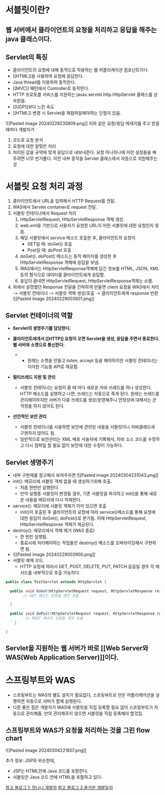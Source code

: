# 서블릿이란?
## 웹 서버에서 클라이언트의 요청을 처리하고 응답을 해주는 java 클래스이다.

## Servlet의 특징
- 클라이언트의 요청에 대해 동적으로 작용하는 웹 어플리케이션 컴포넌트이다.
- [[HTML]]을 사용하여 요청에 응답한다.
- Java thread를 이용하여 동작한다.
- [[MVC]] 패턴에서 Controller로 동작한다.
- HTTP 프로토콜  서비스를 지원하는 javax.servlet.http.HttpServlet 클래스를 상속받음.
- [[UDP]]보다 느린 속도
- [[HTML]] 변경 시 Servlet을 재컴파일해야하는 단점이 있음.

![[Pasted image 20240228235909.png]]
이와 같은  요청/응답 메세지를 주고 받을때마다 개발자가
1. 코드로 요청 분석
2. 요청에 대한 알맞은 처리
3. 처리된 값을 규약에 맞게 응답으로 내보내준다.
요청 하나하나에 이런 설정들을 해주려면 너무 번거롭다. 이런 내부 동작을 Servlet 클래스에서 자동으로 지원해주는 것

# 서블릿 요청 처리 과정 
1. 클라이언트에서 URL을 입력해서 HTTP Request를 전달.
2. WAS에서 Servlet container로 request 전달.
3. 서블릿 컨테이너에서 Request 처리
	1. HttpServletRequest, HttpServletResponse 객체 생성.
	2. web.xml을 기반으로 사용자가 요청한 URL이 어떤 서블릿에 대한 요청인지 찾음.
	3. 해당 서블릿에서 service 메소드 호출한 후, 클라이언트의 요청이
		- GET일 때: doGet() 호출
		- Post일 때: doPost 호출
	4. doGet(), doPost() 메소드는 동적 페이지를 생성한 후 HttpServletResponse 객체에 응답을 보냄.
	5. WAS에서는 HttpServletResponse객체에 담긴 정보를 HTML, JSON, XML 등의 형식으로 데이터를 클라이언트에게 응답함.
	6. 응답이 끝내면 HttpServletRequest, HttpServletResponse객체는 소멸.
4. 위에서 설명했던 Response 전달을 간략하게 만들면
	client 요청을 WAS에서 처리 -> 서블릿 컨테이너 -> 서블릿 객체 생성/호출 -> 클라이언트에게 response 반환
	![[Pasted image 20240229003601.png]]
## Servlet 컨테이너의 역할
- **Servlet의 생명주기를 담당한다.**
	
- **클라이언트에게서 [[HTTP]] 요청이 오면 Servlet을 생성, 응답을 주면서 종료한다. 웹 서버와 소켓으로 통신한다.**
	- - 원래는 소켓을 만들고 listen, accept 등을 해야하지만 서블릿 컨테이너는 이러한 기능을 API로 제공함.
- **멀티쓰레드 지원 및 관리**
	- 서블릿 컨테이너는 요청이 올 때 마다 새로운 자바 쓰레드를 하나 생성한다. HTTP 메소드를 실행하고 나면, 쓰레드는 자동으로 죽게 된다. 원래는 쓰레드를 관리해야하지만 서버가 다중 쓰레드를 생성/운영해주니 안정성에 대해서는 큰 걱정을 하지 않아도 된다.
- **선언적인 보안 관리**
	- 서블릿 컨테이너를 사용하면 보안에 관련된 내용을 서블릿이나 자바클래으세 구현하지 않아도 됨.
	- 일반적으로 보안관리는 XML 배포 서술자에 기록해서, 자바 소스 코드를 수정하고 다시 컴파일 할 필요 없이 보안에 대한 수정이 가능하다.
## Servlet 생명주기
- 내부 구현체를 참고해서 보여주자면 
![[Pasted image 20240304231043.png]]
- init(): 메모리에 서블릿 객체 없을 때 생성하기위해 호출. 
	- 처음 한번만 실행된다. 
	- 만약 실행중 서블릿이 변경될 경우, 기존 서블릿을 파괴하고 init()을 통해 새로운 내용을 메모리에 다시 적재한다.
- service(): 메모리에 서블릿 객체가 이미 있으면 호출
	- init()이 호출된 후 클라이언트의 요청에 따라 service()메소드를 통해 요청에 대한 응답이 doGet(), doPost()로 분기됨. 이때 HttpServletRequest, HttpServletResponse 객체가 제공된다.
- destroy(): 메모리에서 객체 제거 (WAS 종료)
	- 한 번만 실행됨.
	- 종료시에 처리해야하는 작업들은 destroy() 메소드를 오버라이딩해서 구현하면 됨.
- ![[Pasted image 20240229003900.png]]
- 서블릿 예제 코드.
	- HTTP 요청에 따라서 GET, POST, DELETE, PUT, PATCH 등등일 경우 각 메서드를 내부적으로 호출 가능하다.
```java
public class TestServlet extends HttpServlet {
   
  public void doGet(HttpServletRequest request, HttpServletResponse response) throws IOException {
		// GET 메소드 요청일 경우 호출

  } 
  
  public void doPost(HttpServletRequest request, HttpServletResponse response) throws IOException {
		 // POST 메소드 요청일 경우 호출
	}

}
```

## Servlet을 지원하는 웹 서버가 바로 [[Web Server와 WAS(Web Application Server)]]이다.

# 스프링부트와 WAS
- 스프링부트는 WAS의 별도 설치가 필요없다, 스프링부트로 만든 어플리케이션을 실행하면 자동으로 서버가 함께 실행된다.
- 다른 좋은 점은 개발자가 WAS에 서블릿을 직접 등록할 필요 없이 스프링부트가 자동으로 관리해줌. 만약 관리해주지 않으면 서블릿을 직접 등록해야 할것임.
## 스프링부트와 WAS가 요청을 처리하는 것을 그린 flow chart
![[Pasted image 20240304221607.png]]

추가 정보: JSP와 비슷한데, 
- JSP는 HTML안에 Java 코드를 포함한다.
- 서블릿은 Java 코드 안에 HTML을 포함하고 있다.

[참고 블로그 1: 망나니 개발자](https://mangkyu.tistory.com/14)
[참고 블로그 2:즐거운 개발일지](https://java-is-happy-things.tistory.com/23)
